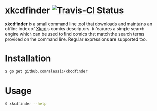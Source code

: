 # xkcdfinder [![Travis-CI Status](https://api.travis-ci.org/alessio/xkcdfinder.png?branch=master)](http://travis-ci.org/#!/alessio/xkcdfinder)

__xkcdfinder__ is a small command line tool that downloads and maintains an offline index of [Xkcd](https://xkcd.com/)'s comics descriptors. It features a simple search engine which can be used to find comics that match the search terms provided on the command line. Regular expressions are supported too.

# Installation

```bash
$ go get github.com/alessio/xkcdfinder
```

# Usage

```bash
$ xkcdfinder --help
```
